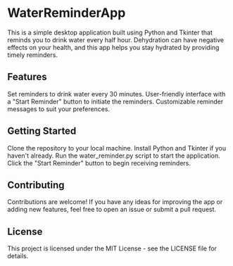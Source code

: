 # WaterReminderApp
This is a simple desktop application built using Python and Tkinter that reminds you to drink water every half hour. Dehydration can have negative effects on your health, and this app helps you stay hydrated by providing timely reminders.

## Features
Set reminders to drink water every 30 minutes.
User-friendly interface with a "Start Reminder" button to initiate the reminders.
Customizable reminder messages to suit your preferences.
## Getting Started
Clone the repository to your local machine.
Install Python and Tkinter if you haven't already.
Run the water_reminder.py script to start the application.
Click the "Start Reminder" button to begin receiving reminders.
## Contributing
Contributions are welcome! If you have any ideas for improving the app or adding new features, feel free to open an issue or submit a pull request.

## License
This project is licensed under the MIT License - see the LICENSE file for details.
